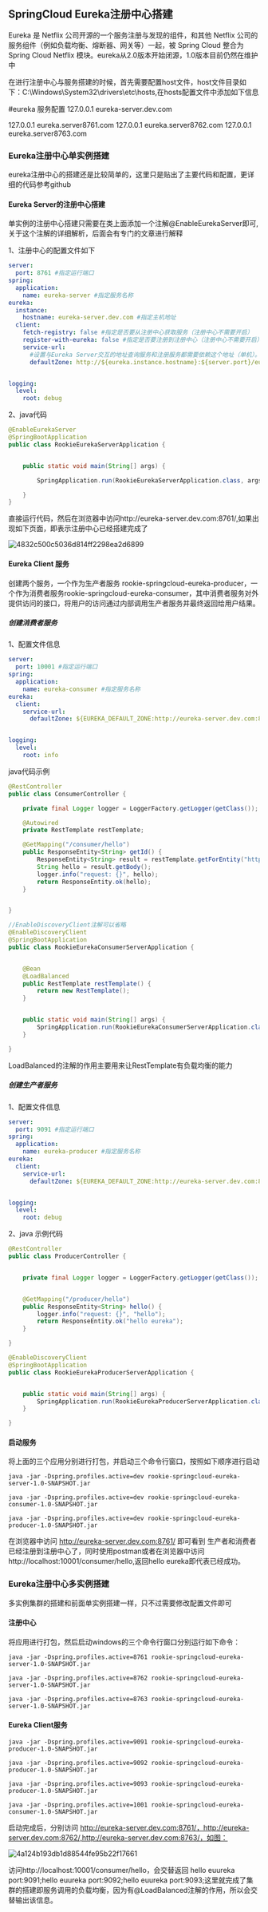 ## SpringCloud Eureka注册中心搭建

Eureka 是 Netflix 公司开源的一个服务注册与发现的组件，和其他 Netflix 公司的服务组件（例如负载均衡、熔断器、网关等）一起，被 Spring Cloud 整合为 Spring Cloud Netflix 模块。eureka从2.0版本开始闭源，1.0版本目前仍然在维护中

在进行注册中心与服务搭建的时候，首先需要配置host文件，host文件目录如下：C:\Windows\System32\drivers\etc\hosts,在hosts配置文件中添加如下信息

#eureka 服务配置
127.0.0.1 eureka-server.dev.com

127.0.0.1 eureka.server8761.com
127.0.0.1 eureka.server8762.com
127.0.0.1 eureka.server8763.com



### Eureka注册中心单实例搭建

eureka注册中心的搭建还是比较简单的，这里只是贴出了主要代码和配置，更详细的代码参考github

#### Eureka Server的注册中心搭建

单实例的注册中心搭建只需要在类上面添加一个注解@EnableEurekaServer即可,关于这个注解的详细解析，后面会有专门的文章进行解释

1、注册中心的配置文件如下

```yaml
server:
  port: 8761 #指定运行端口
spring:
  application:
    name: eureka-server #指定服务名称
eureka:
  instance:
    hostname: eureka-server.dev.com #指定主机地址
  client:
    fetch-registry: false #指定是否要从注册中心获取服务（注册中心不需要开启）
    register-with-eureka: false #指定是否要注册到注册中心（注册中心不需要开启）
    service-url:
      #设置与Eureka Server交互的地址查询服务和注册服务都需要依赖这个地址（单机）。
      defaultZone: http://${eureka.instance.hostname}:${server.port}/eureka/


logging:
  level:
    root: debug
```

2、java代码

```java
@EnableEurekaServer
@SpringBootApplication
public class RookieEurekaServerApplication {


    public static void main(String[] args) {

        SpringApplication.run(RookieEurekaServerApplication.class, args);

    }
}

```

直接运行代码，然后在浏览器中访问http://eureka-server.dev.com:8761/,如果出现如下页面，即表示注册中心已经搭建完成了

![4832c500c5036d814ff2298ea2d6899](.\pic\4832c500c5036d814ff2298ea2d6899.png)

#### Eureka Client 服务

创建两个服务，一个作为生产者服务 rookie-springcloud-eureka-producer，一个作为消费者服务rookie-springcloud-eureka-consumer，其中消费者服务对外提供访问的接口，将用户的访问通过内部调用生产者服务并最终返回给用户结果。

##### 创建消费者服务

1、配置文件信息

```yaml
server:
  port: 10001 #指定运行端口
spring:
  application:
    name: eureka-consumer #指定服务名称
eureka:
  client:
    service-url:
      defaultZone: ${EUREKA_DEFAULT_ZONE:http://eureka-server.dev.com:8761/eureka}


logging:
  level:
    root: info
```

java代码示例

```java
@RestController
public class ConsumerController {

    private final Logger logger = LoggerFactory.getLogger(getClass());

    @Autowired
    private RestTemplate restTemplate;

    @GetMapping("/consumer/hello")
    public ResponseEntity<String> getId() {
        ResponseEntity<String> result = restTemplate.getForEntity("http://eureka-producer//producer/hello", String.class);
        String hello = result.getBody();
        logger.info("request: {}", hello);
        return ResponseEntity.ok(hello);
    }


}
```

```java
//EnableDiscoveryClient注解可以省略
@EnableDiscoveryClient
@SpringBootApplication
public class RookieEurekaConsumerServerApplication {


    @Bean
    @LoadBalanced
    public RestTemplate restTemplate() {
        return new RestTemplate();
    }


    public static void main(String[] args) {
        SpringApplication.run(RookieEurekaConsumerServerApplication.class, args);
    }

}

```

LoadBalanced的注解的作用主要用来让RestTemplate有负载均衡的能力

##### 创建生产者服务

1、配置文件信息

```yaml
server:
  port: 9091 #指定运行端口
spring:
  application:
    name: eureka-producer #指定服务名称
eureka:
  client:
    service-url:
      defaultZone: ${EUREKA_DEFAULT_ZONE:http://eureka-server.dev.com:8761/eureka}


logging:
  level:
    root: debug
```

2、java 示例代码

```java
@RestController
public class ProducerController {


    private final Logger logger = LoggerFactory.getLogger(getClass());


    @GetMapping("/producer/hello")
    public ResponseEntity<String> hello() {
        logger.info("request: {}", "hello");
        return ResponseEntity.ok("hello eureka");
    }

}
```

```java
@EnableDiscoveryClient
@SpringBootApplication
public class RookieEurekaProducerServerApplication {


    public static void main(String[] args) {
        SpringApplication.run(RookieEurekaProducerServerApplication.class, args);
    }

}

```

#### 启动服务

将上面的三个应用分别进行打包，并启动三个命令行窗口，按照如下顺序进行启动

```
java -jar -Dspring.profiles.active=dev rookie-springcloud-eureka-server-1.0-SNAPSHOT.jar

java -jar -Dspring.profiles.active=dev rookie-springcloud-eureka-consumer-1.0-SNAPSHOT.jar

java -jar -Dspring.profiles.active=dev rookie-springcloud-eureka-producer-1.0-SNAPSHOT.jar
```

在浏览器中访问  http://eureka-server.dev.com:8761/  即可看到 生产者和消费者已经注册到注册中心了，同时使用postman或者在浏览器中访问http://localhost:10001/consumer/hello,返回hello eureka即代表已经成功。

### Eureka注册中心多实例搭建

多实例集群的搭建和前面单实例搭建一样，只不过需要修改配置文件即可

#### 注册中心

将应用进行打包，然后启动windows的三个命令行窗口分别运行如下命令：

```
java -jar -Dspring.profiles.active=8761 rookie-springcloud-eureka-server-1.0-SNAPSHOT.jar

java -jar -Dspring.profiles.active=8762 rookie-springcloud-eureka-server-1.0-SNAPSHOT.jar

java -jar -Dspring.profiles.active=8763 rookie-springcloud-eureka-server-1.0-SNAPSHOT.jar
```



#### Eureka Client服务

```
java -jar -Dspring.profiles.active=9091 rookie-springcloud-eureka-producer-1.0-SNAPSHOT.jar

java -jar -Dspring.profiles.active=9092 rookie-springcloud-eureka-producer-1.0-SNAPSHOT.jar

java -jar -Dspring.profiles.active=9093 rookie-springcloud-eureka-producer-1.0-SNAPSHOT.jar

java -jar -Dspring.profiles.active=1001 rookie-springcloud-eureka-consumer-1.0-SNAPSHOT.jar
```

启动完成后，分别访问 http://eureka-server.dev.com:8761/，http://eureka-server.dev.com:8762/,http://eureka-server.dev.com:8763/，如图：

![4a124b193db1d88544fe95b22f17661](.\pic\4a124b193db1d88544fe95b22f17661.png)

访问http://localhost:10001/consumer/hello，会交替返回 hello euureka port:9091;hello euureka port:9092;hello euureka port:9093;这里就完成了集群的搭建即服务调用的负载均衡，因为有@LoadBalanced注解的作用，所以会交替输出该信息。
